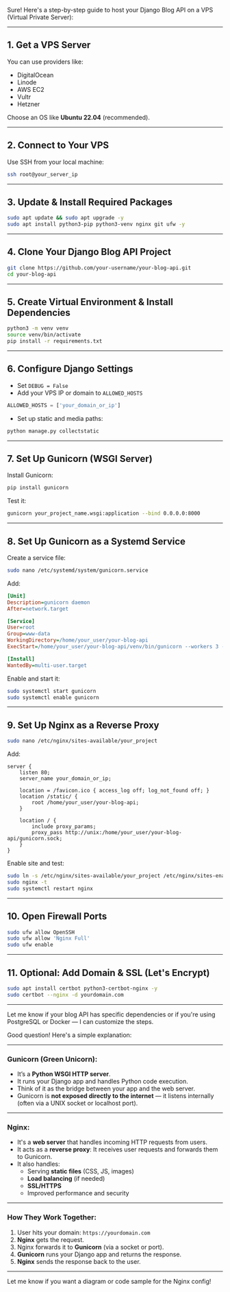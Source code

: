 Sure! Here's a step-by-step guide to host your Django Blog API on a VPS (Virtual Private Server):

---

## **1. Get a VPS Server**
You can use providers like:
- DigitalOcean
- Linode
- AWS EC2
- Vultr
- Hetzner

Choose an OS like **Ubuntu 22.04** (recommended).

---

## **2. Connect to Your VPS**
Use SSH from your local machine:
```bash
ssh root@your_server_ip
```

---

## **3. Update & Install Required Packages**
```bash
sudo apt update && sudo apt upgrade -y
sudo apt install python3-pip python3-venv nginx git ufw -y
```

---

## **4. Clone Your Django Blog API Project**
```bash
git clone https://github.com/your-username/your-blog-api.git
cd your-blog-api
```

---

## **5. Create Virtual Environment & Install Dependencies**
```bash
python3 -m venv venv
source venv/bin/activate
pip install -r requirements.txt
```

---

## **6. Configure Django Settings**
- Set `DEBUG = False`
- Add your VPS IP or domain to `ALLOWED_HOSTS`
```python
ALLOWED_HOSTS = ['your_domain_or_ip']
```

- Set up static and media paths:
```bash
python manage.py collectstatic
```

---

## **7. Set Up Gunicorn (WSGI Server)**
Install Gunicorn:
```bash
pip install gunicorn
```

Test it:
```bash
gunicorn your_project_name.wsgi:application --bind 0.0.0.0:8000
```

---

## **8. Set Up Gunicorn as a Systemd Service**
Create a service file:
```bash
sudo nano /etc/systemd/system/gunicorn.service
```

Add:
```ini
[Unit]
Description=gunicorn daemon
After=network.target

[Service]
User=root
Group=www-data
WorkingDirectory=/home/your_user/your-blog-api
ExecStart=/home/your_user/your-blog-api/venv/bin/gunicorn --workers 3 --bind unix:/home/your_user/your-blog-api/gunicorn.sock your_project_name.wsgi:application

[Install]
WantedBy=multi-user.target
```

Enable and start it:
```bash
sudo systemctl start gunicorn
sudo systemctl enable gunicorn
```

---

## **9. Set Up Nginx as a Reverse Proxy**
```bash
sudo nano /etc/nginx/sites-available/your_project
```

Add:
```nginx
server {
    listen 80;
    server_name your_domain_or_ip;

    location = /favicon.ico { access_log off; log_not_found off; }
    location /static/ {
        root /home/your_user/your-blog-api;
    }

    location / {
        include proxy_params;
        proxy_pass http://unix:/home/your_user/your-blog-api/gunicorn.sock;
    }
}
```

Enable site and test:
```bash
sudo ln -s /etc/nginx/sites-available/your_project /etc/nginx/sites-enabled
sudo nginx -t
sudo systemctl restart nginx
```

---

## **10. Open Firewall Ports**
```bash
sudo ufw allow OpenSSH
sudo ufw allow 'Nginx Full'
sudo ufw enable
```

---

## **11. Optional: Add Domain & SSL (Let's Encrypt)**
```bash
sudo apt install certbot python3-certbot-nginx -y
sudo certbot --nginx -d yourdomain.com
```

---

Let me know if your blog API has specific dependencies or if you're using PostgreSQL or Docker — I can customize the steps.

Good question! Here's a simple explanation:

---

### **Gunicorn** (Green Unicorn):
- It’s a **Python WSGI HTTP server**.
- It runs your Django app and handles Python code execution.
- Think of it as the bridge between your app and the web server.
- Gunicorn is **not exposed directly to the internet** — it listens internally (often via a UNIX socket or localhost port).

---

### **Nginx**:
- It's a **web server** that handles incoming HTTP requests from users.
- It acts as a **reverse proxy**: It receives user requests and forwards them to Gunicorn.
- It also handles:
  - Serving **static files** (CSS, JS, images)
  - **Load balancing** (if needed)
  - **SSL/HTTPS**
  - Improved performance and security

---

### **How They Work Together**:
1. User hits your domain: `https://yourdomain.com`
2. **Nginx** gets the request.
3. Nginx forwards it to **Gunicorn** (via a socket or port).
4. **Gunicorn** runs your Django app and returns the response.
5. **Nginx** sends the response back to the user.

---

Let me know if you want a diagram or code sample for the Nginx config!
